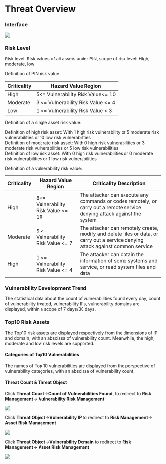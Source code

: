 # Threat Overview

### Interface

  ![](../../../../image/Website-Threat-Inspector/webscan-gl.png)

### Risk Level

Risk level: Risk values of all assets under PIN, scope of risk level: High, moderate, low

Definition of PIN risk value

|Criticality |	 Hazard Value Region |
| ------ | ------ |
|High |	5<= Vulnerability Risk Value<= 10
|Moderate |   3 <= Vulnerability Risk Value <= 4
|Low |	 1 <= Vulnerability Risk Value < 3

Definition of a single asset risk value:

Definition of high risk asset: With 1 high risk vulnerability or 5 moderate risk vulnerabilities or 10 low risk vulnerabilities  
Definition of moderate risk asset: With 0 high risk vulnerabilities or 3 moderate risk vulnerabilities or 5 low risk vulnerabilities  
Definition of low risk asset: With 0 high risk vulnerabilities or 0 moderate risk vulnerabilities or 1 low risk vulnerabilities  

Definition of a vulnerability risk value:

| Criticality | Hazard Value Region | Criticality Description |
| ------ | ------ | ------ |
| High | 8<= Vulnerability Risk Value <= 10 | The attacker can execute any commands or codes remotely, or carry out a remote service denying attack against the system |
| Moderate | 5 <= Vulnerability Risk Value <= 7 | The attacker can remotely create, modify and delete files or data, or carry out a service denying attack against common service |
| High | 1 <= Vulnerability Risk Value <= 4 | The attacker can obtain the information of some systems and service, or read system files and data |


### Vulnerability Development Trend

The statistical data about the count of vulnerabilities found every day, count of vulnerability treated, vulnerability IPs, vulnerability domains are displayed, within a scope of 7 days/30 days.


### Top10 Risk Assets

The Top10 risk assets are displayed respectively from the dimensions of IP and domain, with an abscissa of vulnerability count. Meanwhile, the high, moderate and low risk levels are supported.  


#### Categories of Top10 Vulnerabilities

The names of Top 10 vulnerabilities are displayed from the perspective of vulnerability categories, with an abscissa of vulnerability count.


#### Threat Count & Threat Object

Click **Threat Count**->**Count of Vulnerabilities Found**, to redirect to **Risk Management**-> **Vulnerability Risk Management**

  ![](../../../../image/Website-Threat-Inspector/wts-riskm-12.png)

Click **Threat Object**->**Vulnerability IP** to redirect to **Risk Management**-> **Asset Risk Management**

  ![](../../../../image/Website-Threat-Inspector/wts-riskm-11.png)

Click **Threat Object**->**Vulnerability Domain** to redirect to **Risk Management**-> **Asset Risk Management**

  ![](../../../../image/Website-Threat-Inspector/wts-riskm-13.png)
